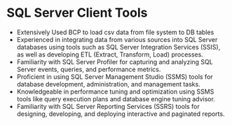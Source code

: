 # SQL Server Client Tools
* Extensively Used BCP to load csv data from file system to DB tables
* Experienced in integrating data from various sources into SQL Server databases using tools such as SQL Server Integration Services (SSIS), as well as developing ETL (Extract, Transform, Load) processes.
* Familiarity with SQL Server Profiler for capturing and analyzing SQL Server events, queries, and performance metrics.
* Proficient in using SQL Server Management Studio (SSMS) tools for database development, administration, and management tasks.
* Knowledgeable in performance tuning and optimization using SSMS tools like query execution plans and database engine tuning advisor.
* Familiarity with SQL Server Reporting Services (SSRS) tools for designing, developing, and deploying interactive and paginated reports.